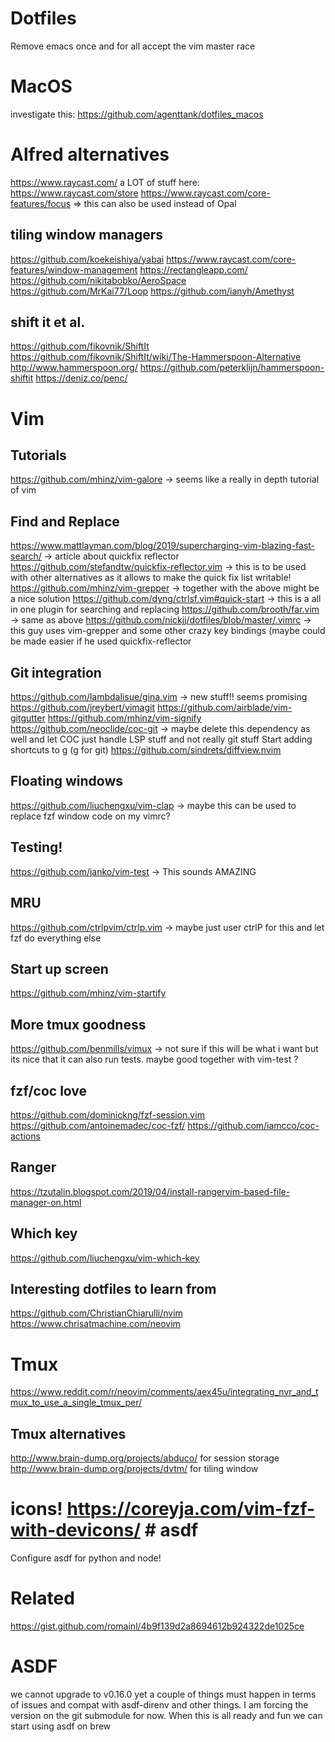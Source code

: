 # Dotfiles
Remove emacs once and for all accept the vim master race
# MacOS
investigate this: https://github.com/agenttank/dotfiles_macos
# Alfred alternatives
https://www.raycast.com/ a LOT of stuff here: https://www.raycast.com/store
https://www.raycast.com/core-features/focus => this can also be used instead of Opal
## tiling window managers
https://github.com/koekeishiya/yabai
https://www.raycast.com/core-features/window-management
https://rectangleapp.com/
https://github.com/nikitabobko/AeroSpace
https://github.com/MrKai77/Loop
https://github.com/ianyh/Amethyst
## shift it et al.
https://github.com/fikovnik/ShiftIt
https://github.com/fikovnik/ShiftIt/wiki/The-Hammerspoon-Alternative
http://www.hammerspoon.org/
https://github.com/peterklijn/hammerspoon-shiftit
https://deniz.co/penc/

# Vim 
## Tutorials
https://github.com/mhinz/vim-galore -> seems like a really in depth tutorial of vim
## Find and Replace
https://www.mattlayman.com/blog/2019/supercharging-vim-blazing-fast-search/ -> article about quickfix reflector
https://github.com/stefandtw/quickfix-reflector.vim -> this is to be used with other alternatives as it allows to make the quick fix list writable!
https://github.com/mhinz/vim-grepper -> together with the above might be a nice solution
https://github.com/dyng/ctrlsf.vim#quick-start -> this is a all in one plugin for searching and replacing
https://github.com/brooth/far.vim -> same as above
https://github.com/nickjj/dotfiles/blob/master/.vimrc -> this guy uses vim-grepper and some other crazy key bindings (maybe could be made easier if he used quickfix-reflector
## Git integration
https://github.com/lambdalisue/gina.vim  -> new stuff!! seems promising
https://github.com/jreybert/vimagit
https://github.com/airblade/vim-gitgutter
https://github.com/mhinz/vim-signify
https://github.com/neoclide/coc-git -> maybe delete this dependency as well and let COC just handle LSP stuff and not really git stuff
Start adding shortcuts to <Leader>g (g for git)
https://github.com/sindrets/diffview.nvim
## Floating windows
https://github.com/liuchengxu/vim-clap -> maybe this can be used to replace fzf window code on my vimrc?
## Testing!
https://github.com/janko/vim-test -> This sounds AMAZING
## MRU
https://github.com/ctrlpvim/ctrlp.vim -> maybe just user ctrlP for this and let fzf do everything else
## Start up screen
https://github.com/mhinz/vim-startify
## More tmux goodness
https://github.com/benmills/vimux -> not sure if this will be what i want but its nice that it can also run tests. maybe good together with vim-test ?
## fzf/coc love
https://github.com/dominickng/fzf-session.vim
https://github.com/antoinemadec/coc-fzf/
https://github.com/iamcco/coc-actions
## Ranger
https://tzutalin.blogspot.com/2019/04/install-rangervim-based-file-manager-on.html
## Which key
https://github.com/liuchengxu/vim-which-key

## Interesting dotfiles to learn from
https://github.com/ChristianChiarulli/nvim
https://www.chrisatmachine.com/neovim


# Tmux
https://www.reddit.com/r/neovim/comments/aex45u/integrating_nvr_and_tmux_to_use_a_single_tmux_per/
## Tmux alternatives
http://www.brain-dump.org/projects/abduco/ for session storage
http://www.brain-dump.org/projects/dvtm/ for tiling window
# icons!  https://coreyja.com/vim-fzf-with-devicons/ # asdf
Configure asdf for python and node!

# Related
https://gist.github.com/romainl/4b9f139d2a8694612b924322de1025ce

# ASDF

we cannot upgrade to v0.16.0 yet a couple of things must happen in terms of issues and compat with asdf-direnv and other things.
I am forcing the version on the git submodule for now.
When this is all ready and fun we can start using asdf on brew
